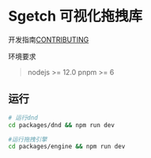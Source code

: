 # Sgetch 可视化拖拽库

开发指南[CONTRIBUTING](./CONTRIBUTING.md)

环境要求
> nodejs >= 12.0 pnpm >= 6
## 运行

```bash
# 运行dnd
cd packages/dnd && npm run dev

#运行拖拽引擎
cd packages/engine && npm run dev
```

